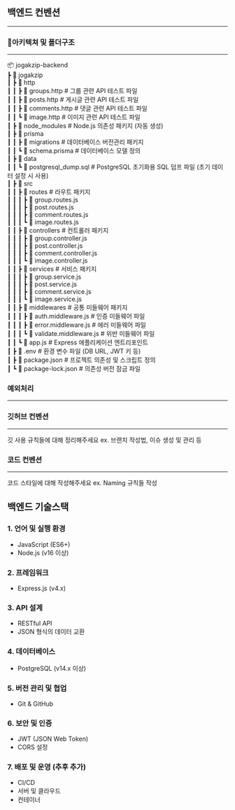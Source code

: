 ## 백엔드 컨벤션
---

### 📂아키텍쳐 및 폴더구조
---
📦 jogakzip-backend  
┣ 📂 jogakzip  
┃ ┣ 📂 http  
┃ ┃ ┣ 📄 groups.http # 그룹 관련 API 테스트 파일  
┃ ┃ ┣ 📄 posts.http # 게시글 관련 API 테스트 파일  
┃ ┃ ┣ 📄 comments.http # 댓글 관련 API 테스트 파일  
┃ ┃ ┗ 📄 image.http # 이미지 관련 API 테스트 파일  
┃ ┣ 📂 node_modules # Node.js 의존성 패키지 (자동 생성)  
┃ ┣ 📂 prisma  
┃ ┃ ┣ 📂 migrations # 데이터베이스 버전관리 패키지  
┃ ┃ ┗ 📄 schema.prisma # 데이터베이스 모델 정의  
┃ ┣ 📂 data  
┃ ┃ ┗ 📄 postgresql_dump.sql # PostgreSQL 초기화용 SQL 덤프 파일 (초기 데이터 설정 시 사용)  
┃ ┣ 📂 src  
┃ ┃ ┣ 📂 routes # 라우트 패키지  
┃ ┃ ┃ ┣ 📄 group.routes.js  
┃ ┃ ┃ ┣ 📄 post.routes.js  
┃ ┃ ┃ ┣ 📄 comment.routes.js  
┃ ┃ ┃ ┗ 📄 image.routes.js  
┃ ┃ ┣ 📂 controllers # 컨트롤러 패키지  
┃ ┃ ┃ ┣ 📄 group.controller.js  
┃ ┃ ┃ ┣ 📄 post.controller.js  
┃ ┃ ┃ ┣ 📄 comment.controller.js  
┃ ┃ ┃ ┗ 📄 image.controller.js  
┃ ┃ ┣ 📂 services # 서비스 패키지  
┃ ┃ ┃ ┣ 📄 group.service.js  
┃ ┃ ┃ ┣ 📄 post.service.js  
┃ ┃ ┃ ┣ 📄 comment.service.js  
┃ ┃ ┃ ┗ 📄 image.service.js  
┃ ┃ ┣ 📂 middlewares # 공통 미들웨어 패키지  
┃ ┃ ┃ ┣ 📄 auth.middleware.js # 인증 미들웨어 파일  
┃ ┃ ┃ ┣ 📄 error.middleware.js # 에러 미들웨어 파일  
┃ ┃ ┃ ┗ 📄 validate.middleware.js # 위반 미들웨어 파일  
┃ ┃ ┗ 📄 app.js  # Express 애플리케이션 엔트리포인트  
┃ ┣ 📄 .env # 환경 변수 파일 (DB URL, JWT 키 등)  
┃ ┣ 📄 package.json # 프로젝트 의존성 및 스크립트 정의  
┃ ┗ 📄 package-lock.json # 의존성 버전 잠금 파일  

### 예외처리
---



### 깃허브 컨벤션
---
깃 사용 규칙들에 대해 정리해주세요
ex. 브랜치 작성법, 이슈 생성 및 관리 등


### 코드 컨벤션
---
코드 스타일에 대해 작성해주세요
ex. Naming 규칙들 작성 

## 백엔드 기술스택
### 1. 언어 및 실행 환경
- JavaScript (ES6+)
- Node.js (v16 이상)

### 2. 프레임워크
- Express.js (v4.x)

### 3. API 설계
- RESTful API
- JSON 형식의 데이터 교환

### 4. 데이터베이스
- PostgreSQL (v14.x 이상)

### 5. 버전 관리 및 협업
- Git & GitHub

### 6. 보안 및 인증
- JWT (JSON Web Token)
- CORS 설정

### 7. 배포 및 운영 (추후 추가)
- CI/CD
- 서버 및 클라우드
- 컨테이너

